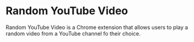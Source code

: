 # Random YouTube Video

Random YouTube Video is a Chrome extension that allows users to play a random video from a YouTube channel fo their choice.